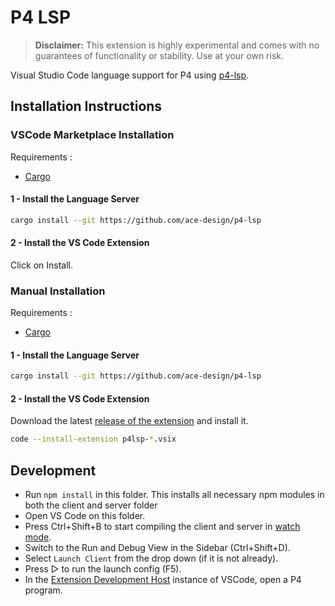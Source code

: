# P4 LSP

> **Disclaimer:** This extension is highly experimental and comes with no guarantees of functionality or stability. Use at your own risk.

Visual Studio Code language support for P4 using [p4-lsp](https://github.com/ace-design/p4-lsp).

## Installation Instructions

### VSCode Marketplace Installation

Requirements :
- [Cargo](https://doc.rust-lang.org/cargo/getting-started/installation.html)

#### 1 - Install the Language Server

```sh
cargo install --git https://github.com/ace-design/p4-lsp
```

#### 2 - Install the VS Code Extension 

Click on Install.

### Manual Installation

Requirements :
- [Cargo](https://doc.rust-lang.org/cargo/getting-started/installation.html)

#### 1 - Install the Language Server

```sh
cargo install --git https://github.com/ace-design/p4-lsp
```

#### 2 - Install the VS Code Extension 

Download the latest [release of the extension](https://github.com/ace-design/p4-lsp-vscode/releases/latest) and install it.

```sh
code --install-extension p4lsp-*.vsix
```

## Development

- Run `npm install` in this folder. This installs all necessary npm modules in both the client and server folder
- Open VS Code on this folder.
- Press Ctrl+Shift+B to start compiling the client and server in [watch mode](https://code.visualstudio.com/docs/editor/tasks#:~:text=The%20first%20entry%20executes,the%20HelloWorld.js%20file.).
- Switch to the Run and Debug View in the Sidebar (Ctrl+Shift+D).
- Select `Launch Client` from the drop down (if it is not already).
- Press ▷ to run the launch config (F5).
- In the [Extension Development Host](https://code.visualstudio.com/api/get-started/your-first-extension#:~:text=Then%2C%20inside%20the%20editor%2C%20press%20F5.%20This%20will%20compile%20and%20run%20the%20extension%20in%20a%20new%20Extension%20Development%20Host%20window.) instance of VSCode, open a P4 program.

